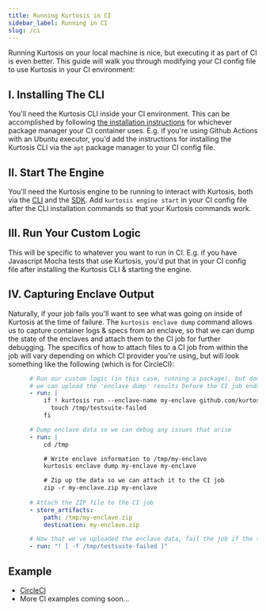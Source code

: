 ```yaml
---
title: Running Kurtosis in CI
sidebar_label: Running in CI
slug: /ci
---
```


Running Kurtosis on your local machine is nice, but executing it as part of CI is even better. This guide will walk you through modifying your CI config file to use Kurtosis in your CI environment:

I. Installing The CLI
----------------------------
You'll need the Kurtosis CLI inside your CI environment. This can be accomplished by following [the installation instructions](installing-the-cli.md) for whichever package manager your CI container uses. E.g. if you're using Github Actions with an Ubuntu executor, you'd add the instructions for installing the Kurtosis CLI via the `apt` package manager to your CI config file.

II. Start The Engine
----------------------------
You'll need the Kurtosis engine to be running to interact with Kurtosis, both via the [CLI](../cli-reference/cli.md) and the [SDK](../reference/sdk.md). Add `kurtosis engine start` in your CI config file after the CLI installation commands so that your Kurtosis commands work.

III. Run Your Custom Logic
---------------------------------
This will be specific to whatever you want to run in CI. E.g. if you have Javascript Mocha tests that use Kurtosis, you'd put that in your CI config file after installing the Kurtosis CLI & starting the engine.

IV. Capturing Enclave Output
-----------------------------------
Naturally, if your job fails you'll want to see what was going on inside of Kurtosis at the time of failure. The `kurtosis enclave dump` command allows us to capture container logs & specs from an enclave, so that we can dump the state of the enclaves and attach them to the CI job for further debugging. The specifics of how to attach files to a CI job from within the job will vary depending on which CI provider you're using, but will look something like the following (which is for CircleCI):

```yaml
      # Run our custom logic (in this case, running a package), but don't exit immediately if it fails so that
      # we can upload the 'enclave dump' results before the CI job ends
      - run: |
          if ! kurtosis run --enclave-name my-enclave github.com/kurtosis-tech/datastore-army-package; then
            touch /tmp/testsuite-failed
          fi

      # Dump enclave data so we can debug any issues that arise
      - run: |
          cd /tmp

          # Write enclave information to /tmp/my-enclave
          kurtosis enclave dump my-enclave my-enclave

          # Zip up the data so we can attach it to the CI job
          zip -r my-enclave.zip my-enclave
      
      # Attach the ZIP file to the CI job
      - store_artifacts:
          path: /tmp/my-enclave.zip
          destination: my-enclave.zip

      # Now that we've uploaded the enclave data, fail the job if the testsuite failed
      - run: "! [ -f /tmp/testsuite-failed ]"
```

Example
-------
- [CircleCI](https://github.com/kurtosis-tech/eth2-package/blob/main/.circleci/config.yml#L19)
- More CI examples coming soon...
